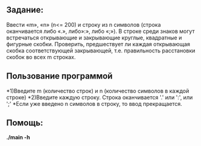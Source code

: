 ## Задание:

Ввести «m», «n» (n<= 200) и строку из n символов (строка оканчивается либо «.», либо»:», либо «;»). В строке среди знаков могут встречаться открывающие и закрывающие круглые, квадратные и фигурные скобки. Проверить, предшествует ли каждая открывающая скобка соответствующей закрывающей, т.е. правильность расстановки скобок во всех m строках.

## Пользование программой

*1)Введите m (количество строк) и n (количество символов в каждой строке)
*2)Введите каждую строку. Строка оканчивается '.' или ':', или ';'
*Если уже введено n символов в строку, то ввод прекращается.

## Помощь:

__./main -h__
